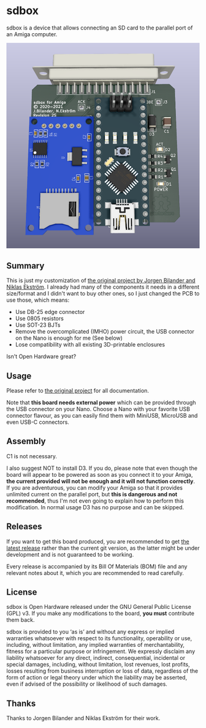 # sdbox
sdbox is a device that allows connecting an SD card to the parallel port of an Amiga computer.

![Board](https://raw.githubusercontent.com/SukkoPera/sdbox/master/img/render-top.png)

## Summary
This is just my customization of [the original project by Jorgen Bilander and Niklas Ekström](https://github.com/jbilander/sdbox). I already had many of the components it needs in a different size/format and I didn't want to buy other ones, so I just changed the PCB to use those, which means:
- Use DB-25 edge connector
- Use 0805 resistors
- Use SOT-23 BJTs
- Remove the overcomplicated (IMHO) power circuit, the USB connector on the Nano is enough for me (See below)
- Lose compatibility with all existing 3D-printable enclosures

Isn't Open Hardware great?

## Usage
Please refer to [the original project](https://github.com/jbilander/sdbox) for all documentation.

Note that **this board needs external power** which can be provided through the USB connector on your Nano. Choose a Nano with your favorite USB connector flavour, as you can easily find them with MiniUSB, MicroUSB and even USB-C connectors.

## Assembly
C1 is not necessary.

I also suggest NOT to install D3. If you do, please note that even though the board will appear to be powered as soon as you connect it to your Amiga, **the current provided will not be enough and it will not function correctly**. If you are adventurous, you can modify your Amiga so that it provides unlimited current on the parallel port, but **this is dangerous and not recommended**, thus I'm not even going to explain how to perform this modification. In normal usage D3 has no purpose and can be skipped.

## Releases
If you want to get this board produced, you are recommended to get [the latest release](https://github.com/SukkoPera/sdbox/releases) rather than the current git version, as the latter might be under development and is not guaranteed to be working.

Every release is accompanied by its Bill Of Materials (BOM) file and any relevant notes about it, which you are recommended to read carefully.

## License
sdbox is Open Hardware released under the GNU General Public License (GPL) v3. If you make any modifications to the board, **you must** contribute them back.

sdbox is provided to you ‘as is’ and without any express or implied warranties whatsoever with respect to its functionality, operability or use, including, without limitation, any implied warranties of merchantability, fitness for a particular purpose or infringement. We expressly disclaim any liability whatsoever for any direct, indirect, consequential, incidental or special damages, including, without limitation, lost revenues, lost profits, losses resulting from business interruption or loss of data, regardless of the form of action or legal theory under which the liability may be asserted, even if advised of the possibility or likelihood of such damages.

## Thanks
Thanks to Jorgen Bilander and Niklas Ekström for their work.
